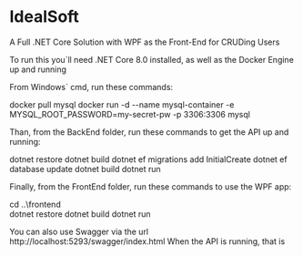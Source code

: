 # IdealSoft
A Full .NET Core Solution with WPF as the Front-End for CRUDing Users

To run this you`ll need .NET Core 8.0 installed, as well as the Docker Engine up and running

From Windows` cmd, run these commands:

docker pull mysql
docker run -d --name mysql-container -e MYSQL_ROOT_PASSWORD=my-secret-pw -p 3306:3306 mysql

Than, from the BackEnd folder, run these commands to get the API up and running:

dotnet restore
dotnet build
dotnet ef migrations add InitialCreate
dotnet ef database update
dotnet build
dotnet run

Finally, from the FrontEnd folder, run these commands to use the WPF app:

cd ..\frontend\
dotnet restore
dotnet build
dotnet run

You can also use Swagger via the url
http://localhost:5293/swagger/index.html
When the API is running, that is